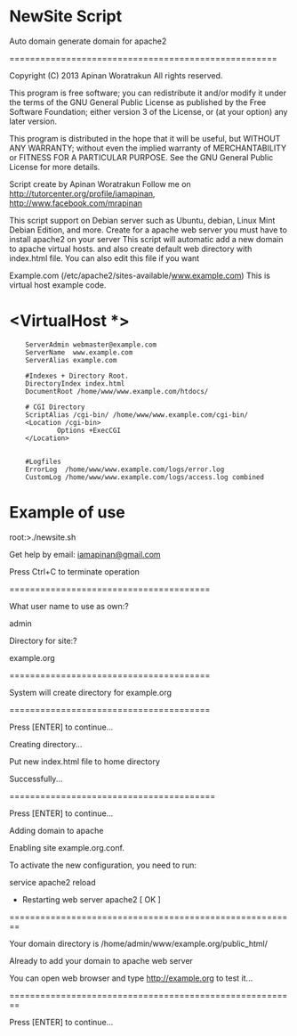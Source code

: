 NewSite Script
====================================================

Auto domain generate domain for apache2

====================================================

  Copyright (C) 2013 Apinan Woratrakun All rights reserved.

  This program is free software; you can redistribute it and/or modify
  it under the terms of the GNU General Public License as published by
  the Free Software Foundation; either version 3 of the License, or
  (at your option) any later version.

  This program is distributed in the hope that it will be useful,
  but WITHOUT ANY WARRANTY; without even the implied warranty of
  MERCHANTABILITY or FITNESS FOR A PARTICULAR PURPOSE.  See the
  GNU General Public License for more details.

 Script create by Apinan Woratrakun
 Follow me on http://tutorcenter.org/profile/iamapinan, http://www.facebook.com/mrapinan

 This script support on Debian server such as Ubuntu, debian, Linux Mint Debian Edition, and more.
 Create for a apache web server you must have to install apache2 on your server
 This script will automatic add a new domain to apache virtual hosts.
 and also create default web directory with index.html file.
 You can also edit this file if you want

 Example.com (/etc/apache2/sites-available/www.example.com)
 This is virtual host example code.

# <VirtualHost *>

        ServerAdmin webmaster@example.com
        ServerName  www.example.com
        ServerAlias example.com

        #Indexes + Directory Root.
        DirectoryIndex index.html
        DocumentRoot /home/www/www.example.com/htdocs/

        # CGI Directory
        ScriptAlias /cgi-bin/ /home/www/www.example.com/cgi-bin/
        <Location /cgi-bin>
                Options +ExecCGI
        </Location>


        #Logfiles
        ErrorLog  /home/www/www.example.com/logs/error.log
        CustomLog /home/www/www.example.com/logs/access.log combined

</VirtualHost>

Example of use
===========================

 root:>./newsite.sh
 
 Get help by email: iamapinan@gmail.com

 Press Ctrl+C to terminate operation

=======================================

What user name to use as own:?

admin

Directory for site:?

example.org

=======================================

System will create directory for example.org

=======================================

Press [ENTER] to continue...

Creating directory...

Put new index.html file to home directory

Successfully...

========================================

Press [ENTER] to continue...

Adding domain to apache

Enabling site example.org.conf.

To activate the new configuration, you need to run:

  service apache2 reload

 * Restarting web server apache2                                                 [ OK ]

========================================================

Your domain directory is /home/admin/www/example.org/public_html/

Already to add your domain to apache web server

You can open web browser and type http://example.org to test it...

========================================================

Press [ENTER] to continue...

